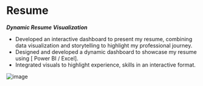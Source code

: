 # Resume

***Dynamic Resume Visualization***
- Developed an interactive dashboard to present my resume, combining data visualization and
storytelling to highlight my professional journey.
- Designed and developed a dynamic dashboard to showcase my resume using [ Power BI / Excel].
- Integrated visuals to highlight experience, skills in an interactive format.

![image](https://github.com/user-attachments/assets/d44a01f6-b7e5-459e-a22c-cf09f7171bb1)
